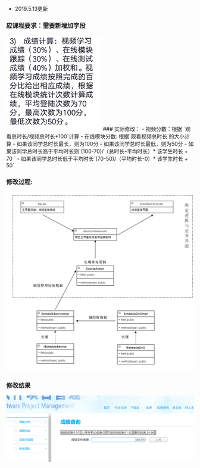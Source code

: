 - 2019.5.13更新

### 应课程要求：需要新增加字段
<img src="discription_pic/requirement.png" width=256 height=256 />
### 实际修改：
- 视频分数：根据 `观看总时长/视频总时长*100`计算
- 在线模块分数: 根据`观看视频总时长`的大小计算
  - 如果该同学总时长最长，则为100分
  - 如果该同学总时长最低，则为50分
  - 如果该同学总时长高于平均时长则`(100-70)/（总时长-平均时长）* 该学生时长 + 70 `
  - 如果该同学总时长低于平均时长`(70-50)/（平均时长-0）* 该学生时长 + 50`


### 修改过程:
![yilai](discription_pic/depency.png)

### 修改结果


![result](discription_pic/result.png)